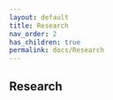 ```yaml
---
layout: default
title: Research
nav_order: 2
has_children: true
permalink: docs/Research
---
```


## Research
